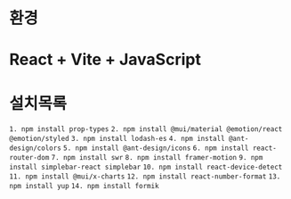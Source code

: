 # 환경
# React + Vite + JavaScript

# 설치목록
`1. npm install prop-types`
`2. npm install @mui/material @emotion/react @emotion/styled`
`3. npm install lodash-es`
`4. npm install @ant-design/colors`
`5. npm install @ant-design/icons`
`6. npm install react-router-dom`
`7. npm install swr`
`8. npm install framer-motion`
`9. npm install simplebar-react simplebar`
`10. npm install react-device-detect`
`11. npm install @mui/x-charts`
`12. npm install react-number-format`
`13. npm install yup`
`14. npm install formik`
